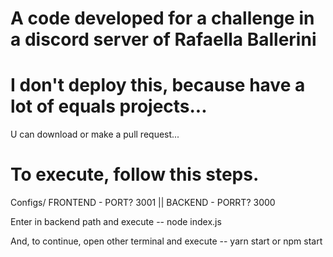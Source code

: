 # A code developed for a challenge in a discord server of Rafaella Ballerini

# I don't deploy this, because have a lot of equals projects...

U can download or make a pull request...

# To execute, follow this steps.
Configs/ FRONTEND - PORT? 3001  || BACKEND - PORRT? 3000

Enter in backend path and execute -- node index.js

And, to continue, open other terminal and execute -- yarn start or npm start





